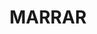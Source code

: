 ---
lastmod: '2025-04-06T06:05:20+00:00'
latitude: -35.405064
layout: suburb
longitude: 147.64961
postcode: '2652'
state: NSW
title: MARRAR
url: /nsw/marrar/
---